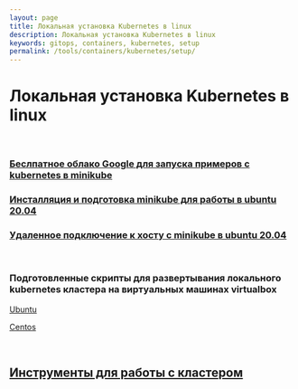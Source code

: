 ```yaml
---
layout: page
title: Локальная установка Kubernetes в linux
description: Локальная установка Kubernetes в linux
keywords: gitops, containers, kubernetes, setup
permalink: /tools/containers/kubernetes/setup/
---
```


# Локальная установка Kubernetes в linux

<br/>

### [Беслпатное облако Google для запуска примеров с kubernetes в minikube](/tools/clouds/google/google-cloud-shell/setup/)

### [Инсталляция и подготовка minikube для работы в ubuntu 20.04](/tools/containers/kubernetes/minikube/setup/)

### [Удаленное подключение к хосту с minikube в ubuntu 20.04](/tools/containers/kubernetes/minikube/setup/remote-connection-docker/)

<br/>

### Подготовленные скрипты для развертывания локального kubernetes кластера на виртуальных машинах virtualbox

[Ubuntu](https://github.com/webmakaka/vagrant-kubernetes-3-node-cluster-ubuntu-20.04)

[Centos](https://github.com/webmakaka/vagrant-kubernetes-3-node-cluster-centos7)

<br/>

## [Инструменты для работы с кластером](/tools/containers/kubernetes/utils/)
